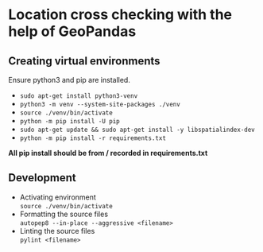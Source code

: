 # Location cross checking with the help of GeoPandas

## Creating virtual environments
Ensure python3 and pip are installed.
- `sudo apt-get install python3-venv`
- `python3 -m venv --system-site-packages ./venv`
- `source ./venv/bin/activate`
- `python -m pip install -U pip`
- `sudo apt-get update && sudo apt-get install -y libspatialindex-dev`
- `python -m pip install -r requirements.txt`

**All pip install should be from / recorded in requirements.txt**
## Development
- Activating environment  
  `source ./venv/bin/activate`
- Formatting the source files  
  `autopep8 --in-place --aggressive <filename>`
- Linting the source files  
  `pylint <filename>`